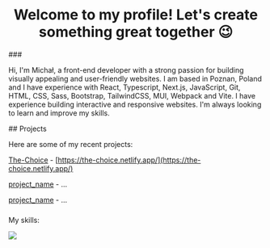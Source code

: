 <h1 align="center">Welcome to my profile! Let's create something great together 😉</h1>
###
<p>Hi, I'm Michał, a front-end developer with a strong passion for building visually appealing and user-friendly websites. I am based in Poznan, Poland and I have experience with React, Typescript, Next.js, JavaScript, Git, HTML, CSS, Sass, Bootstrap, TailwindCSS, MUI, Webpack and Vite. I have experience building interactive and responsive websites. I'm always looking to learn and improve my skills.</p>
## Projects

Here are some of my recent projects:

[The-Choice]([url](https://the-choice.netlify.app/)) - [https://the-choice.netlify.app/](https://the-choice.netlify.app/)

[project_name](url) - ...

[project_name](url) - ...

###

<p>My skills:</p>

<div>
    <img src="https://skillicons.dev/icons?i=react,typescript,nextjs,javascript,git,html,css,sass,bootstrap,tailwindcss,mui,webpack,vite" />
</div>
